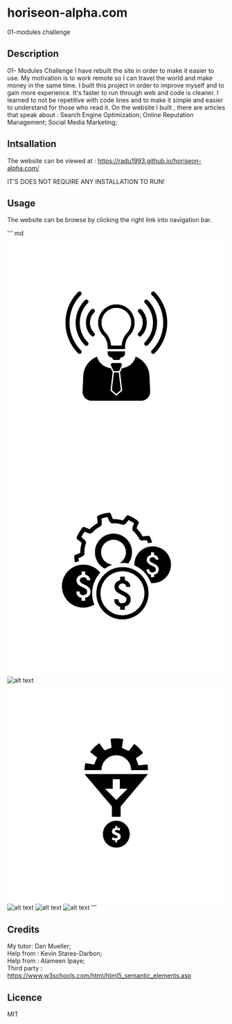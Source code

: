 # horiseon-alpha.com
01-modules challenge

## Description 
01- Modules Challenge
I have rebuilt the site in order to make it easier to use.
My motivation is to work remote so I can travel the world and make money in the same time.
I built this project in order to improve myself and to gain more experience.
It's faster to run through web and code is cleaner.
I learned to not be repetitive with code lines and to make it simple and easier to understand for those who read it.
On the website I built , there are articles that speak about :
Search Engine Optimization;
Online Reputation Management;
Social Media Marketing;

## Intsallation
The website can be viewed at :
https://radu1993.github.io/horiseon-alpha.com/
 
 IT'S  DOES NOT REQUIRE ANY INSTALLATION TO RUN!

 ## Usage 
 The website can be browse  by clicking the right link into navigation bar.

 ''' md
 ![alt text](assets/images/brand-awareness.png)
 ![alt text](assets/images/cost-management.png)
 ![alt text](assets/images/digital-marketing-meeting.jpg)
 ![alt text](assets/images/lead-generation.png)
 ![alt text](assets/images/online-reputation-management.jpg)
 ![alt text](assets/images/search-engine-optimization.jpg)
 ![alt text](assets/images/social-media-marketing.jpg)
 '''
 ## Credits 
  My tutor: Dan Mueller; <br>
  Help from : Kevin Stares-Darbon; <br>
  Help from : Alameen Ipaye; <br>
  Third party : 
  https://www.w3schools.com/html/html5_semantic_elements.asp

## Licence
 MIT
